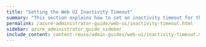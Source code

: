 ```yaml
---
title: "Setting the Web UI Inactivity Timeout"
summary: "This section explains how to set an inactivity timeout for the Qumulo Core Web UI."
permalink: /azure-administrator-guide/web-ui/inactivity-timeout.html
sidebar: azure_administrator_guide_sidebar
include_content: content-reuse/admin-guides/web-ui/inactivity-timeout.md
---
```


